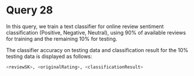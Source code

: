 # Query 28

In this query, we train a text classifier for online review sentiment classification (Positive, Negative, Neutral), using 90% of available reviews for training and the remaining 10% for testing. 

The classifier accuracy on testing data and classification result for the 10% testing data is displayed as follows:

```python
<reviewSK>, <originalRating>, <classificationResult>
```
